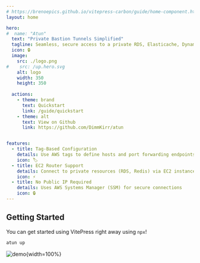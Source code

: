 ```yaml
---
# https://brenoepics.github.io/vitepress-carbon/guide/home-component.html
layout: home

hero:
#  name: "Atun"
  text: "Private Bastion Tunnels Simplified"
  tagline: Seamless, secure access to a private RDS, Elasticache, DynamoDB, or any other resource. No VPNs, no SSH agents, no friction
  icon: 🔒
  image:
    src: ./logo.png
#    src: /up.hero.svg
    alt: logo
    width: 350
    height: 350
    
  actions:
    - theme: brand
      text: Quickstart
      link: /guide/quickstart
    - theme: alt
      text: View on Github
      link: https://github.com/DimmKirr/atun


features:
  - title: Tag-Based Configuration 
    details: Use AWS tags to define hosts and port forwarding endpoints
    icon: 🏷️
  - title: EC2 Router Support
    details: Connect to private resources (RDS, Redis) via EC2 instances
    icon: ⚡
  - title: No Public IP Required
    details: Uses AWS Systems Manager (SSM) for secure connections
    icon: 🔒
---
```


## Getting Started
You can get started using VitePress right away using `npx`!

```sh
atun up
```
![demo](/up.hero.svg){width=100%}

